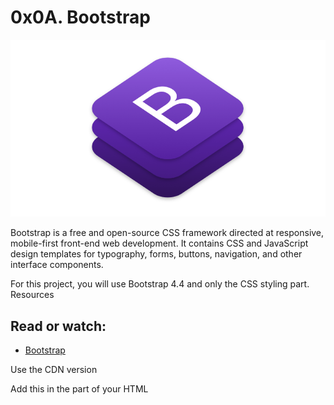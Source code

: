 # 0x0A. Bootstrap

![Bootstrap](https://github.com/Robert-octavo/holbertonschool-web_front_end/blob/master/0x0A-Bootstrap/bootstrap.png)

Bootstrap is a free and open-source CSS framework directed at responsive, mobile-first front-end web development. It contains CSS and JavaScript design templates for typography, forms, buttons, navigation, and other interface components.

For this project, you will use Bootstrap 4.4 and only the CSS styling part.
Resources

## Read or watch:

- [Bootstrap](https://getbootstrap.com/docs/4.4/getting-started/introduction/)

Use the CDN version

Add this <link> in the <head> part of your HTML

<link rel="stylesheet" href="https://stackpath.bootstrapcdn.com/bootstrap/4.4.1/css/bootstrap.min.css" integrity="sha384-Vkoo8x4CGsO3+Hhxv8T/Q5PaXtkKtu6ug5TOeNV6gBiFeWPGFN9MuhOf23Q9Ifjh" crossorigin="anonymous">
